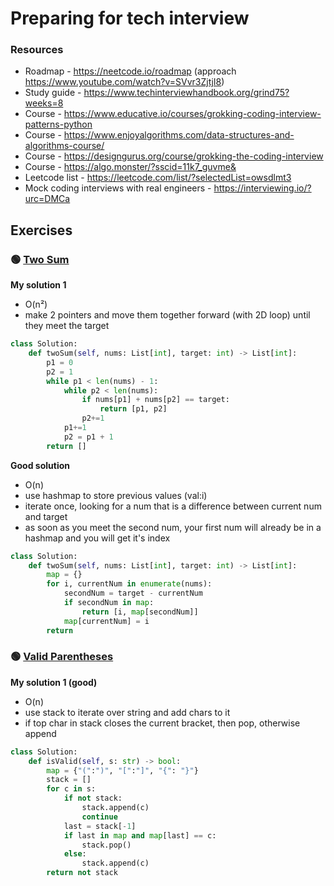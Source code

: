# Preparing for tech interview

### Resources
- Roadmap - https://neetcode.io/roadmap (approach https://www.youtube.com/watch?v=SVvr3ZjtjI8)
- Study guide - https://www.techinterviewhandbook.org/grind75?weeks=8
- Course - https://www.educative.io/courses/grokking-coding-interview-patterns-python
- Course - https://www.enjoyalgorithms.com/data-structures-and-algorithms-course/
- Course - https://designgurus.org/course/grokking-the-coding-interview
- Course - https://algo.monster/?sscid=11k7_guvme&
- Leetcode list - https://leetcode.com/list/?selectedList=owsdlmt3
- Mock coding interviews with real engineers - https://interviewing.io/?urc=DMCa


## Exercises

### 🟢 [Two Sum](https://leetcode.com/problems/two-sum/)

__My solution 1__
- O(n²)
- make 2 pointers and move them together forward (with 2D loop) until they meet the target
```python
class Solution:
    def twoSum(self, nums: List[int], target: int) -> List[int]:
        p1 = 0
        p2 = 1
        while p1 < len(nums) - 1:
            while p2 < len(nums):
                if nums[p1] + nums[p2] == target:
                    return [p1, p2]
                p2+=1
            p1+=1
            p2 = p1 + 1
        return []

```

__Good solution__
- O(n)
- use hashmap to store previous values (val:i)
- iterate once, looking for a num that is a difference between current num and target
- as soon as you meet the second num, your first num will already be in a hashmap and you will get it's index
```python
class Solution:
    def twoSum(self, nums: List[int], target: int) -> List[int]:
        map = {}
        for i, currentNum in enumerate(nums):
            secondNum = target - currentNum
            if secondNum in map:
                return [i, map[secondNum]]
            map[currentNum] = i
        return
```

### 🟢 [Valid Parentheses](https://leetcode.com/problems/valid-parentheses/)

__My solution 1 (good)__
- O(n)
- use stack to iterate over string and add chars to it
- if top char in stack closes the current bracket, then pop, otherwise append
```python
class Solution:
    def isValid(self, s: str) -> bool:
        map = {"(":")", "[":"]", "{": "}"}
        stack = []
        for c in s:
            if not stack:
                stack.append(c)
                continue
            last = stack[-1]
            if last in map and map[last] == c:
                stack.pop()
            else:
                stack.append(c)
        return not stack
```
